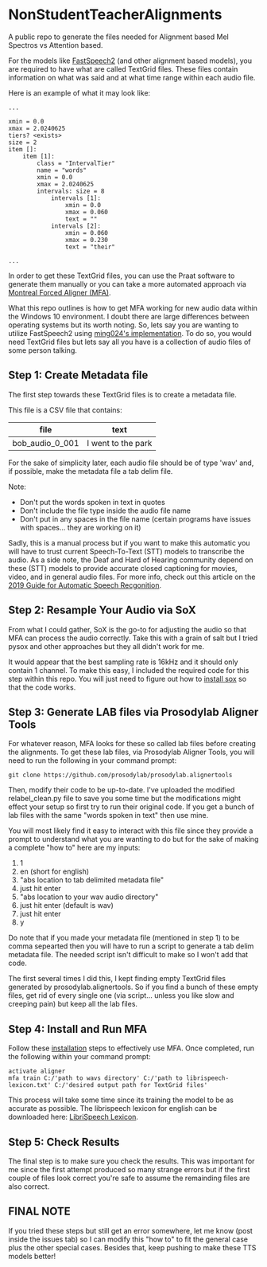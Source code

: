 # NonStudentTeacherAlignments
A public repo to generate the files needed for Alignment based Mel Spectros vs Attention based.

For the models like [FastSpeech2](https://arxiv.org/pdf/2006.04558.pdf) (and other alignment based models), you are required to have what are called TextGrid files. These files contain information on what was said and at what time range within each audio file.

Here is an example of what it may look like:
```
...

xmin = 0.0
xmax = 2.0240625
tiers? <exists>
size = 2
item []:
	item [1]:
		class = "IntervalTier"
		name = "words"
		xmin = 0.0
		xmax = 2.0240625
		intervals: size = 8
			intervals [1]:
				xmin = 0.0
				xmax = 0.060
				text = ""
			intervals [2]:
				xmin = 0.060
				xmax = 0.230
				text = "their"

...
```

In order to get these TextGrid files, you can use the Praat software to generate them manually or you can take a more automated approach via [Montreal Forced Aligner (MFA)](https://montreal-forced-aligner.readthedocs.io/en/latest/index.html).

What this repo outlines is how to get MFA working for new audio data within the Windows 10 environment. I doubt there are large differences between operating systems but its worth noting. So, lets say you are wanting to utilize FastSpeech2 using [ming024's implementation](https://github.com/ming024/FastSpeech2). To do so, you would need TextGrid files but lets say all you have is a collection of audio files of some person talking.

## Step 1: Create Metadata file
The first step towards these TextGrid files is to create a metadata file. 

This file is a CSV file that contains: 

| file            | text               |
|-----------------|--------------------|
| bob_audio_0_001 | I went to the park |

For the sake of simplicity later, each audio file should be of type 'wav' and, if possible, make the metadata file a tab delim file. 

Note:
<ul>
  <li>Don't put the words spoken in text in quotes</li>
  <li>Don't include the file type inside the audio file name</li>
  <li>Don't put in any spaces in the file name (certain programs have issues with spaces... they are working on it)</li>
</ul>

Sadly, this is a manual process but if you want to make this automatic you will have to trust current Speech-To-Text (STT) models to transcribe the audio. As a side note, the Deaf and Hard of Hearing community depend on these (STT) models to provide accurate closed captioning for movies, video, and in general audio files. For more info, check out this article on the [2019 Guide for Automatic Speech Recgonition](https://heartbeat.fritz.ai/a-2019-guide-for-automatic-speech-recognition-f1e1129a141c).

## Step 2: Resample Your Audio via SoX
From what I could gather, SoX is the go-to for adjusting the audio so that MFA can process the audio correctly. Take this with a grain of salt but I tried pysox and other approaches but they all didn't work for me. 

It would appear that the best sampling rate is 16kHz and it should only contain 1 channel. To make this easy, I included the required code for this step within this repo. You will just need to figure out how to [install sox](http://sox.sourceforge.net/) so that the code works.

## Step 3: Generate LAB files via Prosodylab Aligner Tools
For whatever reason, MFA looks for these so called lab files before creating the alignments. To get these lab files, via Prosodylab Aligner Tools, you will need to run the following in your command prompt:

```
git clone https://github.com/prosodylab/prosodylab.alignertools
```

Then, modify their code to be up-to-date. I've uploaded the modified relabel_clean.py file to save you some time but the modifications might effect your setup so first try to run their original code. If you get a bunch of lab files with the same "words spoken in text" then use mine. 

You will most likely find it easy to interact with this file since they provide a prompt to understand what you are wanting to do but for the sake of making a complete "how to" here are my inputs:
<ol>
	<li>1</li>
	<li>en (short for english)</li>
	<li>"abs location to tab delimited metadata file"</li>
	<li>just hit enter</li>
	<li>"abs location to your wav audio directory"</li>
	<li>just hit enter (default is wav)</li>
	<li>just hit enter</li>
	<li>y</li>
</ol>

Do note that if you made your metadata file (mentioned in step 1) to be comma sepearted then you will have to run a script to generate a tab delim metadata file. The needed script isn't difficult to make so I won't add that code.

The first several times I did this, I kept finding empty TextGrid files generated by prosodylab.alignertools. So if you find a bunch of these empty files, get rid of every single one (via script... unless you like slow and creeping pain) but keep all the lab files.

## Step 4: Install and Run MFA
Follow these [installation](https://montreal-forced-aligner.readthedocs.io/en/latest/installation.html) steps to effectively use MFA. Once completed, run the following within your command prompt:

```
activate aligner
mfa train C:/'path to wavs directory' C:/'path to librispeech-lexicon.txt' C:/'desired output path for TextGrid files'
```

This process will take some time since its training the model to be as accurate as possible. The librispeech lexicon for english can be downloaded here: [LibriSpeech Lexicon](https://drive.google.com/open?id=1dAvxdsHWbtA1ZIh3Ex9DPn9Nemx9M1-L).

## Step 5: Check Results
The final step is to make sure you check the results. This was important for me since the first attempt produced so many strange errors but if the first couple of files look correct you're safe to assume the remainding files are also correct.

## FINAL NOTE
If you tried these steps but still get an error somewhere, let me know (post inside the issues tab) so I can modify this "how to" to fit the general case plus the other special cases. Besides that, keep pushing to make these TTS models better!
